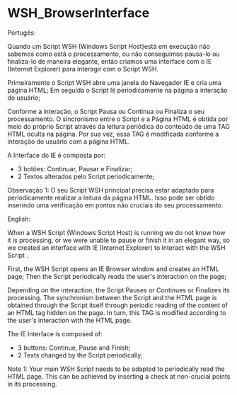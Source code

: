 # WSH_BrowserInterface

Portugês:  

Quando um Script WSH (Windows Script Host)está em execução não sabemos como está o processamento, ou não conseguimos pausa-lo ou finaliza-lo de maneira elegante, então criamos uma interface com o IE (Internet Explorer) para interagir com o Script WSH.

Primeiramente o Script WSH abre uma janela do Navegador IE e cria uma página HTML;
Em seguida o Script lê periodicamente na página a interação do usuário;

Conforme a interação, o Script Pausa ou Continua ou Finaliza o seu processamento.
O sincronismo entre o Script e a Página HTML é obtida por meio do próprio Script através da leitura periódica 
do conteúdo de uma TAG HTML oculta na página. Por sua vez, essa TAG é modificada conforme a interação do usuário com a página HTML. 

A Interface do IE é composta por:
- 3 botões: Continuar, Pausar e Finalizar;  
- 2 Textos alterados pelo Script periodicamente;

Observação 1: O seu Script WSH principal precisa estar adaptado para periodicamente realizar a leitura da página HTML. Isso pode ser obtido inserindo uma verificação em pontos não cruciais do seu processamento.


English: 

When a WSH Script (Windows Script Host) is running we do not know how it is processing, or we were unable to pause or finish it in an elegant way, so we created an interface with IE (Internet Explorer) to interact with the WSH Script .   

First, the WSH Script opens an IE Browser window and creates an HTML page;
Then the Script periodically reads the user's interaction on the page;

Depending on the interaction, the Script Pauses or Continues or Finalizes its processing.
The synchronism between the Script and the HTML page is obtained through the Script itself through periodic reading
of the content of an HTML tag hidden on the page. In turn, this TAG is modified according to the user's interaction with the HTML page.

The IE Interface is composed of:
- 3 buttons: Continue, Pause and Finish;
- 2 Texts changed by the Script periodically;

Note 1: Your main WSH Script needs to be adapted to periodically read the HTML page. This can be achieved by inserting a check at non-crucial points in its processing.

